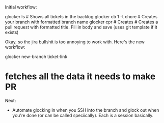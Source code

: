Initial workflow:

glocker ls # Shows all tickets in the backlog
glocker cb 1 -t chore # Creates your branch with formatted branch name
glocker cpr # Creates # Creates a pull request with formatted title. Fill in body and save (uses git template if it exists)


Okay, so the jira bullshit is too annoying to work with. Here's the new workflow:

glocker new-branch ticket-link
# fetches all the data it needs to make PR

Next:

* Automate glocking in when you SSH into the branch and glock out when you're done (or can be called speciically). Each is a session basically.
